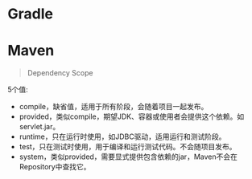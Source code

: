 
# Gradle



# Maven


> Dependency Scope 

<scope>5个值:    
- compile，缺省值，适用于所有阶段，会随着项目一起发布。 
- provided，类似compile，期望JDK、容器或使用者会提供这个依赖。如servlet.jar。 
- runtime，只在运行时使用，如JDBC驱动，适用运行和测试阶段。 
- test，只在测试时使用，用于编译和运行测试代码。不会随项目发布。 
- system，类似provided，需要显式提供包含依赖的jar，Maven不会在Repository中查找它。 
